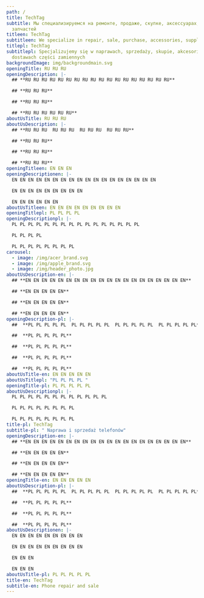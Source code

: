```yaml
---
path: /
title: TechTag
subtitle: Мы специализируемся на ремонте, продаже, скупке, аксессуарах, поставки
  запчастей
titleen: TechTag
subtitleen: We specialize in repair, sale, purchase, accessories, supply of spare parts
titlepl: TechTag
subtitlepl: Specjalizujemy się w naprawach, sprzedaży, skupie, akcesoriach,
  dostawach części zamiennych
backgroundImage: img/backgroundmain.svg
openingTitle: RU RU RU
openingDescription: |-
  ## **RU RU RU RU RU RU RU RU RU RU RU RU RU RU RU RU RU RU** 

  ## **RU RU RU** 

  ## **RU RU RU** 

  ## **RU RU RU RU RU RU**
aboutUsTitle: RU RU RU
aboutUsDescription: |-
  ## **RU RU RU  RU RU RU  RU RU RU  RU RU RU** 

  ## **RU RU RU** 

  ## **RU RU RU** 

  ## **RU RU RU**
openingTitleen: EN EN EN
openingDescriptionen: |-
  EN EN EN EN EN EN EN EN EN EN EN EN EN EN EN EN EN EN

  EN EN EN EN EN EN EN EN EN

  EN EN EN EN EN EN
aboutUsTitleen: EN EN EN EN EN EN EN EN EN
openingTitlepl: PL PL PL PL
openingDescriptionpl: |-
  PL PL PL PL PL PL PL PL PL PL PL PL PL PL PL PL 

  PL PL PL PL 

  PL PL PL PL PL PL PL PL
carousel:
  - image: /img/acer_brand.svg
  - image: /img/apple_brand.svg
  - image: /img/header_photo.jpg
aboutUsDescription-en: |-
  ## **EN EN EN EN EN EN EN EN EN EN EN EN EN EN EN EN EN EN EN EN**

  ## **EN EN EN EN EN**

  ## **EN EN EN EN EN**

  ## **EN EN EN EN EN**
openingDescription-pl: |-
  ##  **PL PL PL PL PL  PL PL PL PL PL  PL PL PL PL PL  PL PL PL PL PL**

  ##  **PL PL PL PL PL**

  ##  **PL PL PL PL PL**

  ##  **PL PL PL PL PL**

  ##  **PL PL PL PL PL**
aboutUsTitle-en: EN EN EN EN EN
aboutUsTitlepl: "PL PL PL PL "
openingTitle-pl: PL PL PL PL PL
aboutUsDescriptionpl: |-
  PL PL PL PL PL PL PL PL PL PL PL PL 

  PL PL PL PL PL PL PL PL 

  PL PL PL PL PL PL PL PL
title-pl: TechTag
subtitle-pl: " Naprawa i sprzedaż telefonów"
openingDescription-en: |-
  ## **EN EN EN EN EN EN EN EN EN EN EN EN EN EN EN EN EN EN EN EN**

  ## **EN EN EN EN EN**

  ## **EN EN EN EN EN**

  ## **EN EN EN EN EN**
openingTitle-en: EN EN EN EN EN
aboutUsDescription-pl: |-
  ##  **PL PL PL PL PL  PL PL PL PL PL  PL PL PL PL PL  PL PL PL PL PL**

  ##  **PL PL PL PL PL**

  ##  **PL PL PL PL PL**

  ##  **PL PL PL PL PL**
aboutUsDescriptionen: |-
  EN EN EN EN EN EN EN EN EN 

  EN EN EN EN EN EN EN EN EN

  EN EN EN

  EN EN EN
aboutUsTitle-pl: PL PL PL PL PL
title-en: TechTag
subtitle-en: Phone repair and sale
---
```


